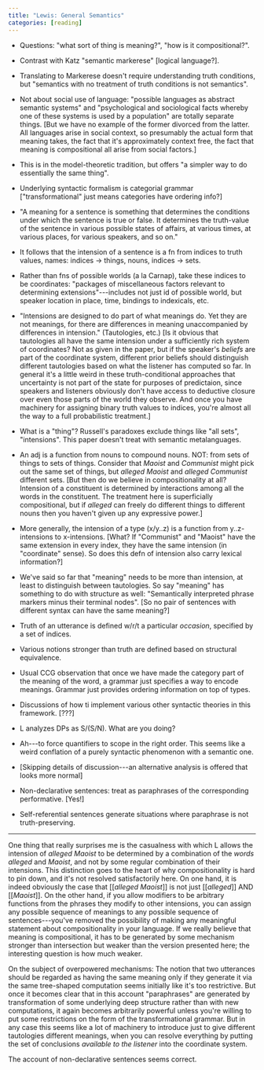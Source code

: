 ```yaml
---
title: "Lewis: General Semantics"
categories: [reading]
---
```


- Questions: "what sort of thing is meaning?", "how is it compositional?".

- Contrast with Katz "semantic markerese" [logical language?].

- Translating to Markerese doesn't require understanding truth conditions, but
  "semantics with no treatment of truth conditions is not semantics".

- Not about social use of language: "possible languages as abstract semantic
  systems" and "psychological and sociological facts whereby one of these
  systems is used by a population" are totally separate things. [But we have no
  example of the former divorced from the latter. All languages arise in social
  context, so presumably the actual form that meaning takes, the fact that it's
  approximately context free, the fact that meaning is compositional all arise
  from social factors.]

- This is in the model-theoretic tradition, but offers "a simpler way to do
  essentially the same thing".

- Underlying syntactic formalism is categorial grammar ["transformational" just
  means categories have ordering info?]

- "A meaning for a sentence is something that determines the conditions under
  which the sentence is true or false. It determines the truth-value of the
  sentence in various possible states of affairs, at various times, at various
  places, for various speakers, and so on."

- It follows that the intension of a sentence is a fn from indices to truth
  values, names: indices -> things, nouns, indices -> sets.

- Rather than fns of possible worlds (a la Carnap), take these indices to be
  coordinates: "packages of miscellaneous factors relevant to determining
  extensions"---includes not just id of possible world, but speaker location in
  place, time, bindings to indexicals, etc.

- "Intensions are designed to do part of what meanings do. Yet they are not
  meanings, for there are differences in meaning unaccompanied by differences in
  intension." (Tautologies, etc.) [Is it obvious that tautologies all have the
  same intension under a sufficiently rich system of coordinates? Not as given
  in the paper, but if the speaker's _beliefs_ are part of the coordinate
  system, different prior beliefs should distinguish different tautologies
  based on what the listener has computed so far. In general it's a little weird
  in these truth-conditional approaches that uncertainty is not part of the
  state for purposes of predictaion, since speakers and listeners obviously
  don't have access to deductive closure over even those parts of the world
  they observe. And once you have machinery for assigning binary truth values to
  indices, you're almost all the way to a full probabilistic treatment.]

- What is a "thing"? Russell's paradoxes exclude things like "all sets",
  "intensions". This paper doesn't treat with semantic metalanguages.

- An adj is a function from nouns to compound nouns. NOT: from sets of
  things to sets of things. Consider that _Maoist_ and _Communist_ might pick
  out the same set of things, but _alleged Maoist_ and _alleged Communist_
  different sets. [But then do we believe in compositionality at all? Intension
  of a constituent is determined by interactions among all the words in the
  constituent. The treatment here is superficially compositional, but if
  _alleged_ can freely do different things to different nouns then you haven't
  given up any expressive power.]

- More generally, the intension of a type (x/y..z) is a function from
  y..z-intensions to x-intensions. [What? If "Communist" and "Maoist" have the
  same extension in every index, they have the same intension (in "coordinate"
  sense). So does this defn of intension also carry lexical information?]

- We've said so far that "meaning" needs to be more than intension, at least to 
  distinguish between tautologies. So say "meaning" has something to do with
  structure as well: "Semantically interpreted phrase markers minus their
  terminal nodes". [So no pair of sentences with different syntax can have the
  same meaning?]

- Truth of an utterance is defined w/r/t a particular _occasion_, specified by a
  set of indices.

- Various notions stronger than truth are defined based on structural
  equivalence.

- Usual CCG observation that once we have made the category part of the meaning
  of the word, a grammar just specifies a way to encode meanings. Grammar just
  provides ordering information on top of types.

- Discussions of how ti implement various other syntactic theories in this
  framework. [???]

- L analyzes DPs as S/(S/N). What are you doing?

- Ah---to force quantifiers to scope in the right order. This seems like a weird
  conflation of a purely syntactic phenomenon with a semantic one.

- [Skipping details of discussion---an alternative analysis is offered that
  looks more normal]

- Non-declarative sentences: treat as paraphrases of the corresponding
  performative. [Yes!]

- Self-referential sentences generate situations where paraphrase is not
  truth-preserving.

---

One thing that really surprises me is the casualness with which L allows the
intension of _alleged Maoist_ to be determined by a combination of the _words_
_alleged_ and _Maoist_, and not by some regular combination of their intensions.
This distinction goes to the heart of why compositionality is hard to pin down,
and it's not resolved satisfactorily here. On one hand, it is indeed obviously
the case that [[_alleged Maoist_]] is not just [[_alleged_]] AND [[_Maoist_]].
On the other hand, if you allow modifiers to be arbitrary functions from the
phrases they modify to other intensions, you can assign any possible sequence of
meanings to any possible sequence of sentences---you've removed the possibility
of making any meaningful statement about compositionality in your language. If
we really believe that meaning is compositional, it has to be generated by
some mechanism stronger than intersection but weaker than the version presented
here; the interesting question is how much weaker.

On the subject of overpowered mechanisms: The notion that two utterances should
be regarded as having the same meaning only if they generate it via the same
tree-shaped computation seems initially like it's too restrictive. But once it
becomes clear that in this account "paraphrases" are generated by transformation
of some underlying deep structure rather than with new computations, it again
becomes arbitrarily powerful unless you're willing to put some restrictions on
the form of the transformational grammar. But in any case this seems like a lot
of machinery to introduce just to give different tautologies different meanings,
when you can resolve everything by putting the set of conclusions _available to
the listener_ into the coordinate system.

The account of non-declarative sentences seems correct.
